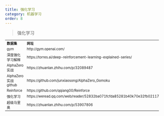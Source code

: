 ```yaml
---
title: 强化学习
category: 机器学习
order: 8
---
```


> 强化学习
<table width="1033" style="font-size: 0.8em;">
	<tbody>
		<tr>
			<td>
				<strong>
					数据集
				</strong>
			</td>
			<td>
				<strong>
					网址
				</strong>
			</td>
		</tr>
		<tr>
			<td>
				gym
			</td>
			<td>
				http://gym.openai.com/
			</td>
		</tr>
		<tr>
			<td>
				深度强化学习解释
			</td>
			<td>
				https://torres.ai/deep-reinforcement-learning-explained-series/
			</td>
		</tr>
		<tr>
			<td>
				AlphaZero实战
			</td>
			<td>
				https://zhuanlan.zhihu.com/p/32089487
			</td>
		</tr>
		<tr>
			<td>
				AlphaZero实战github
			</td>
			<td>
				https://github.com/junxiaosong/AlphaZero_Gomoku
			</td>
		</tr>
		<tr>
			<td>
				Reinforce
			</td>
			<td>
				https://github.com/qqiang00/Reinforce
			</td>
		</tr>
		<tr>
			<td>
				强化学习
			</td>
			<td>
				https://weread.qq.com/web/reader/52832ba071fcfda85281b40k70e32fb021170efdf2eca12
			</td>
		</tr>
		<tr>
			<td>
				超级马里奥
			</td>
			<td>
				https://zhuanlan.zhihu.com/p/53907806
			</td>
		</tr>
	</tbody>
</table>


